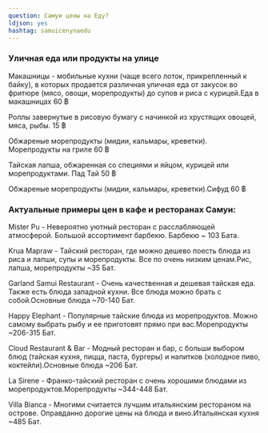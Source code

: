 ```yaml
---
question: Cамуи цены на Еду?
ldjson: yes
hashtag: samuicenynaedu
---
```


### Уличная еда или продукты на улице

Макашницы - мобильные кухни (чаще всего лоток, прикрепленный к байку), в которых продается различная уличная еда от закусок во фритюре (мясо, овощи, морепродукты) до супов и риса с курицей.Еда в макашницах 60 ฿

Роллы завернутые в рисовую бумагу с начинкой из хрустящих овощей, мяса, рыбы. 15 ฿

Обжареные морепродукты (мидии, кальмары, креветки). Морепродукты на гриле 60 ฿

Тайская лапша, обжаренная со специями и яйцом, курицей или морепродуктами. Пад Тай 50 ฿

Обжареные морепродукты (мидии, кальмары, креветки).Сифуд 60 ฿

### Актуальные примеры цен в кафе и ресторанах Самуи:

Mister Pu - Невероятно уютный ресторан с расслабляющей атмосферой. Большой ассортимент барбекю. Барбекю  ~ 103 Бата.

Krua Mapraw - Тайский ресторан, где можно дешево поесть блюда из риса и лапши, супы и морепродукты. Все по очень низким ценам.Рис, лапша, морепродукты  ~35 Бат.

Garland Samui Restaurant - Очень качественная и дешевая тайская еда. Также есть блюда западной кухни. Все блюда можно брать с собой.Основные блюда  ~70-140 Бат.

Happy Elephant - Популярные тайские блюда из морепродуктов. Можно самому выбрать рыбу и ее приготовят прямо при вас.Морепродукты  ~206-315 Бат.

Cloud Restaurant & Bar - Модный ресторан и бар, с больши выбором блюд (тайская кухня, пицца, паста, бургеры) и напитков (холодное пиво, коктейли).Основные блюда  ~206 Бат.

La Sirene - Франко-тайский ресторан с очень хорошими блюдами из морепродуктов.Морепродукты  ~344-448 Бат.

Villa Bianca - Многими считается лучшим итальянским рестораном на острове. Оправданно дорогие цены на блюда и вино.Итальянская кухня  ~485 Бат.



